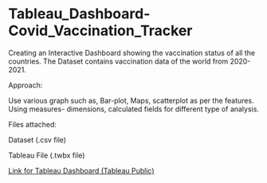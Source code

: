 # Tableau_Dashboard-Covid_Vaccination_Tracker

Creating an Interactive Dashboard showing the vaccination status of all the countries.
The Dataset contains vaccination data of the world from 2020-2021.

Approach:

Use various graph such as, Bar-plot, Maps, scatterplot as per the features.
Using measures- dimensions, calculated fields for different type of analysis.

Files attached:

Dataset (.csv file)

Tableau File (.twbx file)

[Link for Tableau Dashboard (Tableau Public)](https://public.tableau.com/app/profile/shubham1138/viz/CovidVaccinationTracker_16750169370780/GlobalVaccineTracker)
